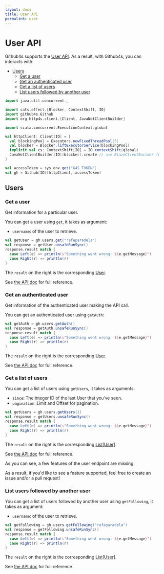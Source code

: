```yaml
---
layout: docs
title: User API
permalink: user
---
```


# User API

Github4s supports the [User API](https://developer.github.com/v3/users/). As a result,
with Github4s, you can interacts with:

- [Users](#users)
  - [Get a user](#get-a-user)
  - [Get an authenticated user](#get-an-authenticated-user)
  - [Get a list of users](#get-a-list-of-users)
  - [List users followed by another user](#list-users-followed-by-another-user)

```scala mdoc:silent
import java.util.concurrent._

import cats.effect.{Blocker, ContextShift, IO}
import github4s.Github
import org.http4s.client.{Client, JavaNetClientBuilder}

import scala.concurrent.ExecutionContext.global

val httpClient: Client[IO] = {
  val blockingPool = Executors.newFixedThreadPool(5)
  val blocker = Blocker.liftExecutorService(blockingPool)
  implicit val cs: ContextShift[IO] = IO.contextShift(global)
  JavaNetClientBuilder[IO](blocker).create // use BlazeClientBuilder for production use
}

val accessToken = sys.env.get("G4S_TOKEN")
val gh = Github[IO](httpClient, accessToken)
```

## Users

### Get a user

Get information for a particular user.

You can get a user using `get`, it takes as argument:

- `username`: of the user to retrieve.

```scala mdoc:compile-only
val getUser = gh.users.get("rafaparadela")
val response = getUser.unsafeRunSync()
response.result match {
  case Left(e) => println(s"Something went wrong: ${e.getMessage}")
  case Right(r) => println(r)
}
```

The `result` on the right is the corresponding [User][user-scala].

See [the API doc](https://developer.github.com/v3/users/#get-a-single-user) for full reference.


### Get an authenticated user

Get information of the authenticated user making the API call.

You can get an authenticated user using `getAuth`:

```scala mdoc:compile-only
val getAuth = gh.users.getAuth()
val response = getAuth.unsafeRunSync()
response.result match {
  case Left(e) => println(s"Something went wrong: ${e.getMessage}")
  case Right(r) => println(r)
}
```

The `result` on the right is the corresponding [User][user-scala].

See [the API doc](https://developer.github.com/v3/users/#get-the-authenticated-user) for full reference.


### Get a list of users

You can get a list of users using `getUsers`, it takes as arguments:

- `since`: The integer ID of the last User that you've seen.
- `pagination`: Limit and Offset for pagination.

```scala mdoc:compile-only
val getUsers = gh.users.getUsers(1)
val response = getUsers.unsafeRunSync()
response.result match {
  case Left(e) => println(s"Something went wrong: ${e.getMessage}")
  case Right(r) => println(r)
}
```

The `result` on the right is the corresponding [List[User]][user-scala].

See [the API doc](https://developer.github.com/v3/users/#get-all-users) for full reference.

As you can see, a few features of the user endpoint are missing.

As a result, if you'd like to see a feature supported, feel free to create an issue and/or a pull request!

### List users followed by another user

You can get a list of users followed by another user using `getFollowing`, it takes as argument:

- `username`: of the user to retrieve.

```scala mdoc:compile-only
val getFollowing = gh.users.getFollowing("rafaparadela")
val response = getFollowing.unsafeRunSync()
response.result match {
  case Left(e) => println(s"Something went wrong: ${e.getMessage}")
  case Right(r) => println(r)
}
```

The `result` on the right is the corresponding [List[User]][user-scala].

See [the API doc](https://developer.github.com/v3/users/followers/#list-users-followed-by-another-use) for full reference.

[user-scala]: https://github.com/47degrees/github4s/blob/master/github4s/src/main/scala/github4s/domain/User.scala
